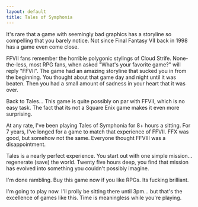 ```yaml
---
layout: default
title: Tales of Symphonia
---
```


It's rare that a game with seemingly bad graphics has a storyline so
compelling that you barely notice. Not since Final Fantasy VII back in 1998
has a game even come close.

FFVII fans remember the horrible polygonic stylings of Cloud Strife.
None-the-less, most RPG fans, when asked "What's your favorite game?" will
reply "FFVII". The game had an amazing storyline that sucked you in from the
beginning. You thought about that game day and night until it was beaten. Then
you had a small amount of sadness in your heart that it was over.

Back to Tales... This game is quite possibly on par with FFVII, which is no
easy task. The fact that its not a Square Enix game makes it even more
surprising.

At any rate, I've been playing Tales of Symphonia for 8+ hours a sitting. For
7 years, I've longed for a game to match that experience of FFVII. FFX was
good, but somehow not the same. Everyone thought FFVIII was a disappointment.

Tales is a nearly perfect experience. You start out with one simple mission...
regenerate (save) the world. Twenty five hours deep, you find that mission has
evolved into something you couldn't possibly imagine.

I'm done rambling. Buy this game now if you like RPGs. Its fucking brilliant.

I'm going to play now. I'll prolly be sitting there until 3pm... but that's
the excellence of games like this. Time is meaningless while you're playing.
